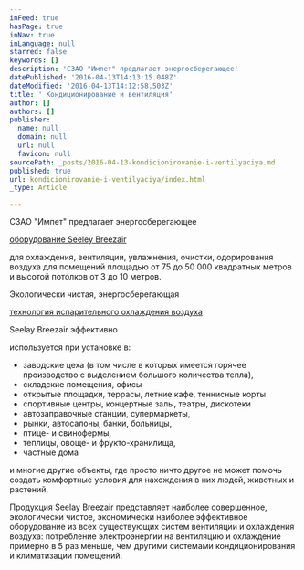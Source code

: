 ```yaml
---
inFeed: true
hasPage: true
inNav: true
inLanguage: null
starred: false
keywords: []
description: 'СЗАО "Импет" предлагает энергосберегающее'
datePublished: '2016-04-13T14:13:15.048Z'
dateModified: '2016-04-13T14:12:58.503Z'
title: ' Кондиционирование и вентиляция'
author: []
authors: []
publisher:
  name: null
  domain: null
  url: null
  favicon: null
sourcePath: _posts/2016-04-13-kondicionirovanie-i-ventilyaciya.md
published: true
url: kondicionirovanie-i-ventilyaciya/index.html
_type: Article

---
```

СЗАО "Импет" предлагает энергосберегающее

[оборудование Seeley Breezair][0]

для охлаждения, вентиляции, увлажнения, очистки, одорирования воздуха для помещений площадью от 75 до 50 000 квадратных метров и высотой потолков от 3 до 10 метров. 

Экологически чистая, энергосберегающая

[технология испарительного охлаждения воздуха][1]

Seelay Breezair эффективно

используется при установке в: 

* заводские цеха (в том числе в которых имеется горячее производство с выделением большого количества тепла),
* складские помещения, офисы
* открытые площадки, террасы, летние кафе, теннисные корты
* спортивные центры, концертные залы, театры, дискотеки
* автозаправочные станции, супермаркеты,
* рынки, автосалоны, банки, больницы,
* птице- и свинофермы,
* теплицы, овоще- и фрукто-хранилища,
* частные дома

и многие другие объекты, где просто ничто другое не может помочь создать комфортные условия для нахождения в них людей, животных и растений.

Продукция Seelay Breezair представляет наиболее совершенное, экологически чистое, экономически наиболее эффективное оборудование из всех существующих систем вентиляции и охлаждения воздуха: потребление электроэнергии на вентиляцию и охлаждение примерно в 5 раз меньше, чем другими системами кондиционирования и климатизации помещений.

[0]: http://breezair.impet.com/equipment
[1]: http://breezair.impet.com/technology